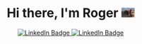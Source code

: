 <div id="header" align="center">
  <h1>
   Hi there, I'm Roger
   <img src="banner.jpg" width="30px"/>
  </h1>
  <div id="badges">
  <a href="https://medium.com/@rogerchang7904">
    <img src="https://img.shields.io/badge/Medium-black?style=for-the-badge&logo=medium&logoColor=white" alt="LinkedIn Badge"/>
  </a>
    
  <a href="https://www.linkedin.com/in/%E6%9F%8F%E6%99%BA-%E6%98%8C-60441221b">
    <img src="https://img.shields.io/badge/LinkedIn-blue?style=for-the-badge&logo=linkedin&logoColor=white" alt="LinkedIn Badge"/>
  </a>
  </div>
</div>
